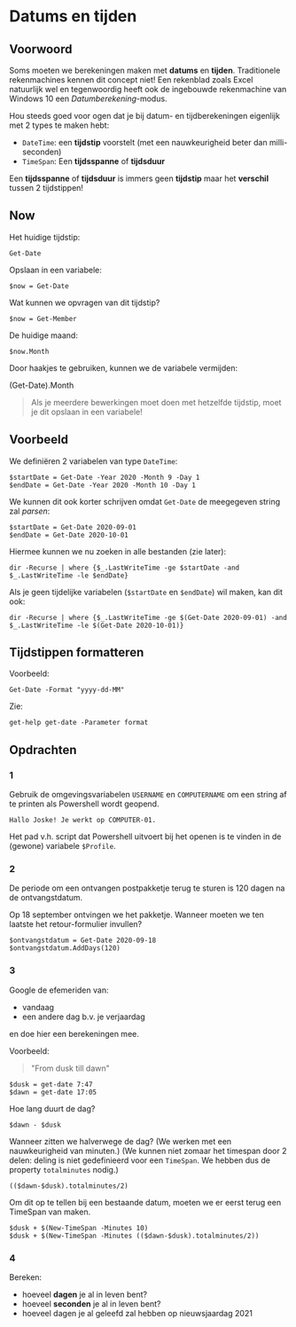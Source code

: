 # Datums en tijden

## Voorwoord

Soms moeten we berekeningen maken met **datums** en **tijden**. Traditionele rekenmachines kennen dit concept niet!
Een rekenblad zoals Excel natuurlijk wel en tegenwoordig heeft ook de ingebouwde rekenmachine van Windows 10 een *Datumberekening*-modus.

Hou steeds goed voor ogen dat je bij datum- en tijdberekeningen eigenlijk met 2 types te maken hebt:

- `DateTime`: een **tijdstip** voorstelt (met een nauwkeurigheid beter dan milli-seconden)
- `TimeSpan`: Een **tijdsspanne** of **tijdsduur**

Een **tijdsspanne** of **tijdsduur** is immers geen **tijdstip** maar het **verschil** tussen 2 tijdstippen!

## Now

Het huidige tijdstip:

    Get-Date

Opslaan in een variabele:

    $now = Get-Date

Wat kunnen we opvragen van dit tijdstip?

    $now = Get-Member

De huidige maand:

    $now.Month

Door haakjes te gebruiken, kunnen we de variabele vermijden:

   (Get-Date).Month

> Als je meerdere bewerkingen moet doen met hetzelfde tijdstip, moet je dit opslaan in een variabele!

## Voorbeeld

We definiëren 2 variabelen van type `DateTime`:

    $startDate = Get-Date -Year 2020 -Month 9 -Day 1
    $endDate = Get-Date -Year 2020 -Month 10 -Day 1

We kunnen dit ook korter schrijven omdat `Get-Date` de meegegeven string zal *parsen*:

    $startDate = Get-Date 2020-09-01
    $endDate = Get-Date 2020-10-01

Hiermee kunnen we nu zoeken in alle bestanden (zie later):

    dir -Recurse | where {$_.LastWriteTime -ge $startDate -and $_.LastWriteTime -le $endDate}

Als je geen tijdelijke variabelen (`$startDate` en `$endDate`) wil maken, kan dit ook:

    dir -Recurse | where {$_.LastWriteTime -ge $(Get-Date 2020-09-01) -and $_.LastWriteTime -le $(Get-Date 2020-10-01)}

## Tijdstippen formatteren

Voorbeeld:

    Get-Date -Format "yyyy-dd-MM"

Zie:

    get-help get-date -Parameter format

## Opdrachten

### 1

Gebruik de omgevingsvariabelen `USERNAME` en `COMPUTERNAME` om een string af te printen als Powershell wordt geopend.

    Hallo Joske! Je werkt op COMPUTER-01.

Het pad v.h. script dat Powershell uitvoert bij het openen is te vinden in de (gewone) variabele `$Profile`.

### 2

De periode om een ontvangen postpakketje terug te sturen is 120 dagen na de ontvangstdatum.

Op 18 september ontvingen we het pakketje. Wanneer moeten we ten laatste het retour-formulier invullen?

    $ontvangstdatum = Get-Date 2020-09-18
    $ontvangstdatum.AddDays(120)

### 3

Google de efemeriden van:

- vandaag
- een andere dag b.v. je verjaardag

en doe hier een berekeningen mee.

Voorbeeld:

 > "From dusk till dawn"

    $dusk = get-date 7:47
    $dawn = get-date 17:05

Hoe lang duurt de dag?

    $dawn - $dusk

Wanneer zitten we halverwege de dag? (We werken met een nauwkeurigheid van minuten.) (We kunnen niet zomaar het timespan door 2 delen: deling is niet gedefinieerd voor een `TimeSpan`. We hebben dus de property `totalminutes` nodig.)
    
    (($dawn-$dusk).totalminutes/2)

Om dit op te tellen bij een bestaande datum, moeten we er eerst terug een TimeSpan van maken.

    $dusk + $(New-TimeSpan -Minutes 10)
    $dusk + $(New-TimeSpan -Minutes (($dawn-$dusk).totalminutes/2))

### 4

Bereken:

- hoeveel **dagen** je al in leven bent?
- hoeveel **seconden** je al in leven bent?
- hoeveel dagen je al geleefd zal hebben op nieuwsjaardag 2021
